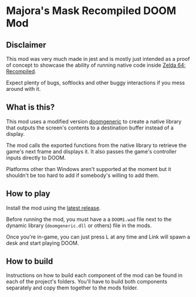# Majora's Mask Recompiled DOOM Mod

## Disclaimer

This mod was very much made in jest and is mostly just intended as a proof of concept to showcase the ability of running native code inside [Zelda 64: Recompiled](https://github.com/Zelda64Recomp/Zelda64Recomp).

Expect plenty of bugs, softlocks and other buggy interactions if you mess around with it.

## What is this?

This mod uses a modified version [doomgeneric](https://github.com/ozkl/doomgeneric) to create a native library that outputs the screen's contents to a destination buffer instead of a display.

The mod calls the exported functions from the native library to retrieve the game's next frame and displays it. It also passes the game's controller inputs directly to DOOM.

Platforms other than Windows aren't supported at the moment but it shouldn't be too hard to add if somebody's willing to add them.

## How to play

Install the mod using the [latest release](https://github.com/DarioSamo/MMRecompDoomMod/releases/latest).

Before running the mod, you must have a a `DOOM1.wad` file next to the dynamic library (`doomgeneric.dll` or others) file in the mods.

Once you're in-game, you can just press L at any time and Link will spawn a desk and start playing DOOM.

## How to build

Instructions on how to build each component of the mod can be found in each of the project's folders. You'll have to build both components separately and copy them together to the mods folder.

